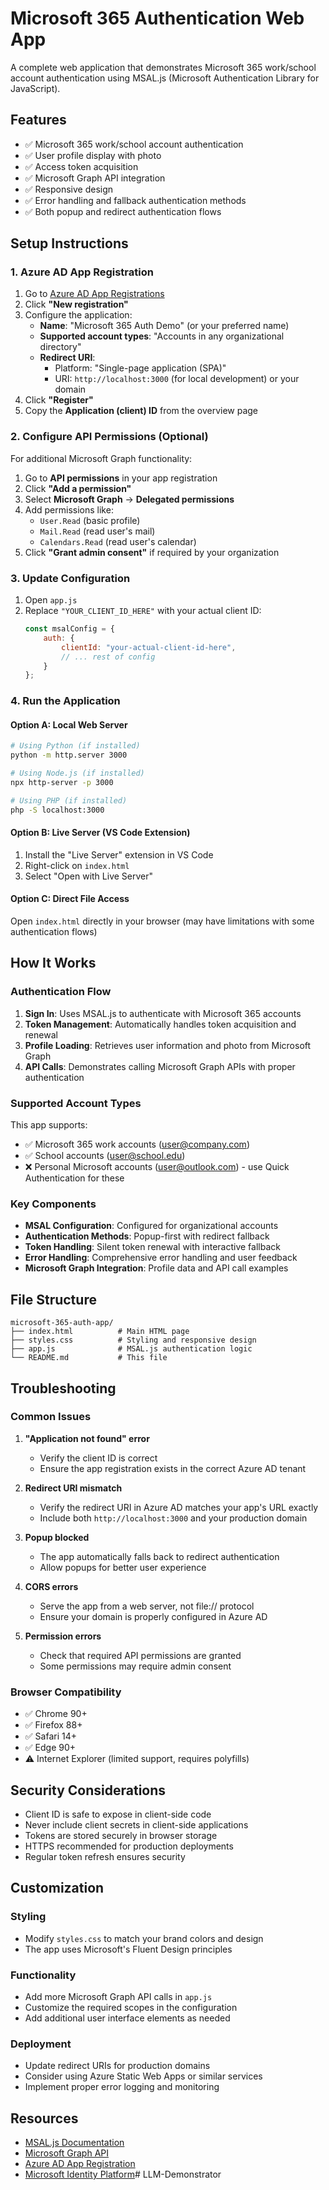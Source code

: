 # Microsoft 365 Authentication Web App

A complete web application that demonstrates Microsoft 365 work/school account authentication using MSAL.js (Microsoft Authentication Library for JavaScript).

## Features

- ✅ Microsoft 365 work/school account authentication
- ✅ User profile display with photo
- ✅ Access token acquisition
- ✅ Microsoft Graph API integration
- ✅ Responsive design
- ✅ Error handling and fallback authentication methods
- ✅ Both popup and redirect authentication flows

## Setup Instructions

### 1. Azure AD App Registration

1. Go to [Azure AD App Registrations](https://portal.azure.com/#view/Microsoft_AAD_RegisteredApps/ApplicationsListBlade)
2. Click **"New registration"**
3. Configure the application:
   - **Name**: "Microsoft 365 Auth Demo" (or your preferred name)
   - **Supported account types**: "Accounts in any organizational directory" 
   - **Redirect URI**: 
     - Platform: "Single-page application (SPA)"
     - URI: `http://localhost:3000` (for local development) or your domain
4. Click **"Register"**
5. Copy the **Application (client) ID** from the overview page

### 2. Configure API Permissions (Optional)

For additional Microsoft Graph functionality:

1. Go to **API permissions** in your app registration
2. Click **"Add a permission"**
3. Select **Microsoft Graph** → **Delegated permissions**
4. Add permissions like:
   - `User.Read` (basic profile)
   - `Mail.Read` (read user's mail)
   - `Calendars.Read` (read user's calendar)
5. Click **"Grant admin consent"** if required by your organization

### 3. Update Configuration

1. Open `app.js`
2. Replace `"YOUR_CLIENT_ID_HERE"` with your actual client ID:
   ```javascript
   const msalConfig = {
       auth: {
           clientId: "your-actual-client-id-here",
           // ... rest of config
       }
   };
   ```

### 4. Run the Application

#### Option A: Local Web Server
```bash
# Using Python (if installed)
python -m http.server 3000

# Using Node.js (if installed)
npx http-server -p 3000

# Using PHP (if installed)
php -S localhost:3000
```

#### Option B: Live Server (VS Code Extension)
1. Install the "Live Server" extension in VS Code
2. Right-click on `index.html`
3. Select "Open with Live Server"

#### Option C: Direct File Access
Open `index.html` directly in your browser (may have limitations with some authentication flows)

## How It Works

### Authentication Flow

1. **Sign In**: Uses MSAL.js to authenticate with Microsoft 365 accounts
2. **Token Management**: Automatically handles token acquisition and renewal
3. **Profile Loading**: Retrieves user information and photo from Microsoft Graph
4. **API Calls**: Demonstrates calling Microsoft Graph APIs with proper authentication

### Supported Account Types

This app supports:
- ✅ Microsoft 365 work accounts (user@company.com)
- ✅ School accounts (user@school.edu)
- ❌ Personal Microsoft accounts (user@outlook.com) - use Quick Authentication for these

### Key Components

- **MSAL Configuration**: Configured for organizational accounts
- **Authentication Methods**: Popup-first with redirect fallback
- **Token Handling**: Silent token renewal with interactive fallback
- **Error Handling**: Comprehensive error handling and user feedback
- **Microsoft Graph Integration**: Profile data and API call examples

## File Structure

```
microsoft-365-auth-app/
├── index.html          # Main HTML page
├── styles.css          # Styling and responsive design
├── app.js              # MSAL.js authentication logic
└── README.md           # This file
```

## Troubleshooting

### Common Issues

1. **"Application not found" error**
   - Verify the client ID is correct
   - Ensure the app registration exists in the correct Azure AD tenant

2. **Redirect URI mismatch**
   - Verify the redirect URI in Azure AD matches your app's URL exactly
   - Include both `http://localhost:3000` and your production domain

3. **Popup blocked**
   - The app automatically falls back to redirect authentication
   - Allow popups for better user experience

4. **CORS errors**
   - Serve the app from a web server, not file:// protocol
   - Ensure your domain is properly configured in Azure AD

5. **Permission errors**
   - Check that required API permissions are granted
   - Some permissions may require admin consent

### Browser Compatibility

- ✅ Chrome 90+
- ✅ Firefox 88+
- ✅ Safari 14+
- ✅ Edge 90+
- ⚠️ Internet Explorer (limited support, requires polyfills)

## Security Considerations

- Client ID is safe to expose in client-side code
- Never include client secrets in client-side applications
- Tokens are stored securely in browser storage
- HTTPS recommended for production deployments
- Regular token refresh ensures security

## Customization

### Styling
- Modify `styles.css` to match your brand colors and design
- The app uses Microsoft's Fluent Design principles

### Functionality
- Add more Microsoft Graph API calls in `app.js`
- Customize the required scopes in the configuration
- Add additional user interface elements as needed

### Deployment
- Update redirect URIs for production domains
- Consider using Azure Static Web Apps or similar services
- Implement proper error logging and monitoring

## Resources

- [MSAL.js Documentation](https://docs.microsoft.com/en-us/azure/active-directory/develop/msal-overview)
- [Microsoft Graph API](https://docs.microsoft.com/en-us/graph/)
- [Azure AD App Registration](https://docs.microsoft.com/en-us/azure/active-directory/develop/quickstart-register-app)
- [Microsoft Identity Platform](https://docs.microsoft.com/en-us/azure/active-directory/develop/)# LLM-Demonstrator
